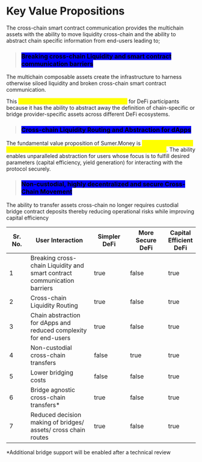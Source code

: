 # Key Value Propositions

The cross-chain smart contract communication provides the multichain assets with the ability to move liquidity cross-chain and the ability to abstract chain specific information from end-users leading to;



> ### <mark style="background-color:blue;">Breaking cross-chain Liquidity and smart contract communication barriers</mark>

The multichain composable assets create the infrastructure to harness otherwise siloed liquidity and broken cross-chain smart contract communication.&#x20;

This <mark style="color:yellow;">improves end-user experience substantially</mark> for DeFi participants because it has the ability to abstract away the definition of chain-specific or bridge provider-specific assets across different DeFi ecosystems.

> ### <mark style="background-color:blue;">Cross-chain Liquidity Routing and Abstraction for dApps</mark>

The fundamental value proposition of Sumer.Money is <mark style="color:yellow;">hyper-composability (unlocking cross-chain liquidity routing through smart contracts)</mark>. The ability enables unparalleled abstraction for users whose focus is to fulfill desired parameters (capital efficiency, yield generation) for interacting with the protocol securely.

> ### <mark style="background-color:blue;">**Non-custodial, highly decentralized and secure Cross-Chain Movement**</mark>&#x20;

The ability to transfer assets cross-chain no longer requires custodial bridge contract deposits thereby reducing operational risks while improving capital efficiency



<table data-full-width="true"><thead><tr><th width="98">Sr. No.</th><th width="302">User Interaction</th><th width="161" data-type="checkbox">Simpler  DeFi</th><th width="207" data-type="checkbox">More Secure DeFi</th><th data-type="checkbox">Capital Efficient DeFi</th></tr></thead><tbody><tr><td>1</td><td>Breaking cross-chain Liquidity and smart contract communication barriers</td><td>true</td><td>false</td><td>true</td></tr><tr><td>2</td><td>Cross-chain Liquidity Routing</td><td>true</td><td>false</td><td>true</td></tr><tr><td>3</td><td>Chain abstraction for dApps and reduced complexity for end-users</td><td>true</td><td>false</td><td>true</td></tr><tr><td>4</td><td>Non-custodial cross-chain transfers</td><td>false</td><td>true</td><td>true</td></tr><tr><td>5</td><td>Lower bridging costs</td><td>false</td><td>false</td><td>true</td></tr><tr><td>6</td><td>Bridge agnostic cross-chain transfers*</td><td>true</td><td>false</td><td>true</td></tr><tr><td>7</td><td>Reduced decision making of bridges/ assets/ cross chain routes</td><td>true</td><td>false</td><td>true</td></tr></tbody></table>

\*Additional bridge support will be enabled after a technical review
